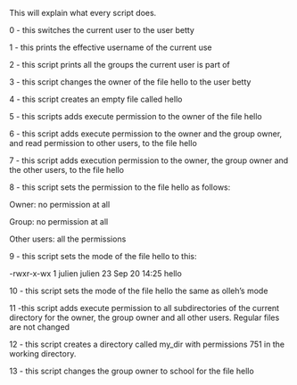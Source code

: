 This will explain what every script does.

0 - this switches the current user to the user betty

1 - this prints the effective username of the current use

2 - this script prints all the groups the current user is part of

3 - this script changes the owner of the file hello to the user betty

4 - this script creates an empty file called hello

5 - this scripts adds execute permission to the owner of the file hello

6 - this script adds execute permission to the owner and the group owner, and read permission to other users, to the file hello

7 - this script adds execution permission to the owner, the group owner and the other users, to the file hello

8 - this script sets the permission to the file hello as follows:



Owner: no permission at all

Group: no permission at all

Other users: all the permissions

9 - this script sets the mode of the file hello to this:



-rwxr-x-wx 1 julien julien 23 Sep 20 14:25 hello

10 - this script sets the mode of the file hello the same as olleh’s mode

11 -this script adds execute permission to all subdirectories of the current directory for the owner, the group owner and all other users. Regular files are not changed

12 - this script creates a directory called my_dir with permissions 751 in the working directory.

13 - this script changes the group owner to school for the file hello
